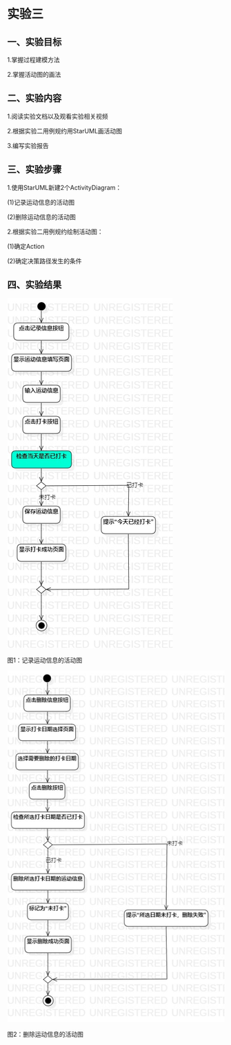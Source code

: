 # 实验三

## 一、实验目标

1.掌握过程建模方法

2.掌握活动图的画法


## 二、实验内容

1.阅读实验文档以及观看实验相关视频

2.根据实验二用例规约用StarUML画活动图

3.编写实验报告

## 三、实验步骤

1.使用StarUML新建2个ActivityDiagram：

(1)记录运动信息的活动图

(2)删除运动信息的活动图

2.根据实验二用例规约绘制活动图：

(1)确定Action

(2)确定决策路径发生的条件

## 四、实验结果

![记录运动信息的活动图](./记录运动信息的活动图.jpg)

图1：记录运动信息的活动图


![删除运动信息的活动图](./删除运动信息的活动图.jpg)

图2：删除运动信息的活动图
